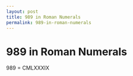 ```yaml
---
layout: post
title: 989 in Roman Numerals
permalink: 989-in-roman-numerals
---
```


# 989 in Roman Numerals

989 = CMLXXXIX
